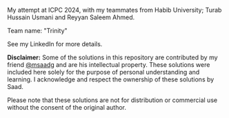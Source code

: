 My attempt at ICPC 2024, with my teammates from Habib University; Turab Hussain Usmani and Reyyan Saleem Ahmed. 

Team name: "Trinity" 

See my LinkedIn for more details.

**Disclaimer:**
Some of the solutions in this repository are contributed by my friend [@msaadg](https://github.com/msaadg) and are his intellectual property. These solutions were included here solely for the purpose of personal understanding and learning. I acknowledge and respect the ownership of these solutions by Saad.

Please note that these solutions are not for distribution or commercial use without the consent of the original author.
